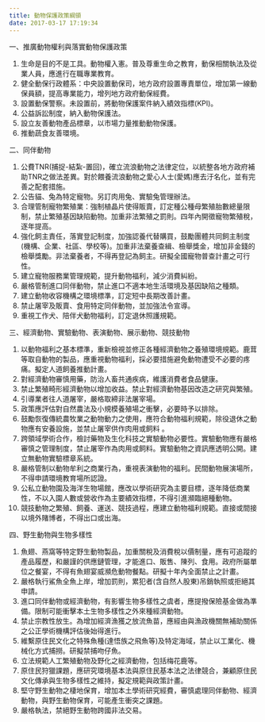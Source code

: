 ```yaml
---
title: 動物保護政策綱領
date: 2017-03-17 17:19:34
---
```


一、推廣動物權利與落實動物保護政策

1. 生命是目的不是工具。動物權入憲。普及尊重生命之教育，動保相關執法及從業人員，應進行在職專業教育。
2. 健全動保行政體系：中央設置動保司，地方政府設置專責單位，增加第一線動保員額，提高專業能力，增列地方政府動保經費。
3. 設置動保警察。未設置前，將動物保護案件納入績效指標(KPI)。
4. 公益訴訟制度，納入動物保護法。
5. 設立友善動物產品標章，以市場力量推動動物保護。
6. 推動蔬食友善環境。

二、同伴動物

1. 公費TNR(捕捉-結紮-置回)，確立流浪動物之法律定位，以統整各地方政府補助TNR之做法差異。對於餵養流浪動物之愛心人士(愛媽)應去汙名化，並有完善之配套措施。
2. 公告貓、兔為特定寵物。另訂肉用兔、實驗兔管理辦法。
3. 合理管制寵物繁殖業：強制植晶片使得販賣，訂定種公種母繁殖胎數總量限制，禁止繁殖基因缺陷動物。加重非法繁殖之罰則。四年內開徵寵物繁殖稅，逐年提高。
4. 強化飼主責任，落實登記制度，加強認養代替購買，鼓勵團體共同飼主制度(機構、企業、社區、學校等)。加重非法棄養查緝、檢舉獎金，增加非金錢的檢舉獎勵。非法棄養者，不得再登記為飼主。研擬全國寵物普查計畫之可行性。
5. 建立寵物服務業管理規範，提升動物福利，減少消費糾紛。
6. 嚴格管制進口同伴動物，禁止進口不適本地生活環境及基因缺陷之種類。
7. 建立動物收容機構之環境標準，訂定短中長期改善計畫。
8. 禁止屠宰及販賣、食用特定同伴動物，並加強法令宣導。
9. 重視工作犬、陪伴犬動物福利，訂定退休照護規範。

三、經濟動物、實驗動物、表演動物、展示動物、競技動物

1. 以動物福利之基本標準，重新檢視並修正各種經濟動物之養殖環境規範。鹿茸等取自動物的製品，應重視動物福利，採必要措施避免動物遭受不必要的疼痛。擬定人道飼養推動計畫。
2. 對經濟動物審慎用藥，防治人畜共通疾病，維護消費者食品健康。
3. 禁止繁殖畸形經濟動物以增加收益。禁止對經濟動物基因改造之研究與繁殖。
4. 引導業者往人道屠宰，嚴格取締非法屠宰場。
5. 政策應評估對自然農法及小規模養殖場之衝擊，必要時予以排除。
6. 鼓勵恢復傳統農牧業之動物動力之使用，應符合動物福利規範，除役退休之動物應有安養設施，並禁止屠宰供作肉用或飼料 。
7. 跨領域學術合作，檢討藥物及生化科技之實驗動物必要性。實驗動物應有嚴格審慎之管理制度，禁止屠宰作為肉用或飼料。實驗動物之資訊應透明公開。建立無動物實驗標章系統。
8. 嚴格管制以動物牟利之商業行為，重視表演動物的福利。民間動物展演場所，不得申請環境教育場所認證。
9. 公私立動物園及海洋生物場館，應改以學術研究為主要目標，逐年降低商業性，不以入園人數或營收作為主要績效指標，不得引進瀕臨絕種動物。
10. 競技動物之繁殖、飼養、運送、競技過程，應建立動物福利規範。直接或間接以境外賭博者，不得出口或出海。

四、野生動物與生物多樣性

1. 魚翅、燕窩等特定野生動物製品，加重關稅及消費稅以價制量，應有可追蹤的產品履歷，和嚴謹的供應鏈管理，才能進口、販售、陳列、食用。政府所屬單位之餐宴，不得有魚翅宴威瀕危動物餐點。研擬十年內全面禁止之計畫。
2. 嚴格執行鯊魚全魚上岸，增加罰則，累犯者(含自然人股東)吊銷執照或拒絕其申請。
3. 進口同伴動物或經濟動物，有影響生物多樣性之虞者，應提撥保險基金做為準備。限制可能衝擊本土生物多樣性之外來種經濟動物。
4. 禁止宗教性放生。為增加經濟漁獲之放流魚苗，應經由與漁政機關無補助關係之公正學術機構評估後始得進行。
5. 維繫原住民文化之特殊魚種(達悟族之飛魚等)及特定海域，禁止以工業化、機械化方式捕撈。研擬禁捕吻仔魚。
6. 立法規範人工繁殖動物及野化之經濟動物，包括梅花鹿等。
7. 原住民狩獵課題，應研究環境基本法與原住民基本法之法律競合，兼顧原住民文化傳承與生物多樣性之維持，擬定規範與政策計畫。
8. 堅守野生動物之棲地保育，增加本土學術研究經費，審慎處理同伴動物、經濟動物，與野生動物保育，可能產生衝突之課題。
9. 嚴格執法，禁絕野生動物跨國非法交易。
